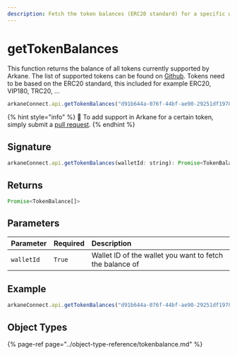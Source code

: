 ```yaml
---
description: Fetch the token balances (ERC20 standard) for a specific wallet
---
```


# getTokenBalances

This function returns the balance of all tokens currently supported by Arkane. The list of supported tokens can be found on [Github](https://github.com/ArkaneNetwork/content-management/tree/master/tokens). Tokens need to be based on the ERC20 standard, this included for example ERC20, VIP180, TRC20, ...

```javascript
arkaneConnect.api.getTokenBalances("d91b644a-076f-44bf-ae90-29251df19784");
```

{% hint style="info" %}
🧙 To add support in Arkane for a certain token, simply submit a [pull request](https://github.com/ArkaneNetwork/content-management/tree/master/tokens).
{% endhint %}

## Signature

```javascript
arkaneConnect.api.getTokenBalances(walletId: string): Promise<TokenBalance[]>
```

## Returns

```javascript
Promise<TokenBalance[]>
```

## Parameters

| Parameter | Required | Description |
| :--- | :--- | :--- |
| `walletId` | `True` | Wallet ID of the wallet you want to fetch the balance of |

## Example

```javascript
arkaneConnect.api.getTokenBalances("d91b644a-076f-44bf-ae90-29251df19784");
```

## Object Types

{% page-ref page="../object-type-reference/tokenbalance.md" %}



